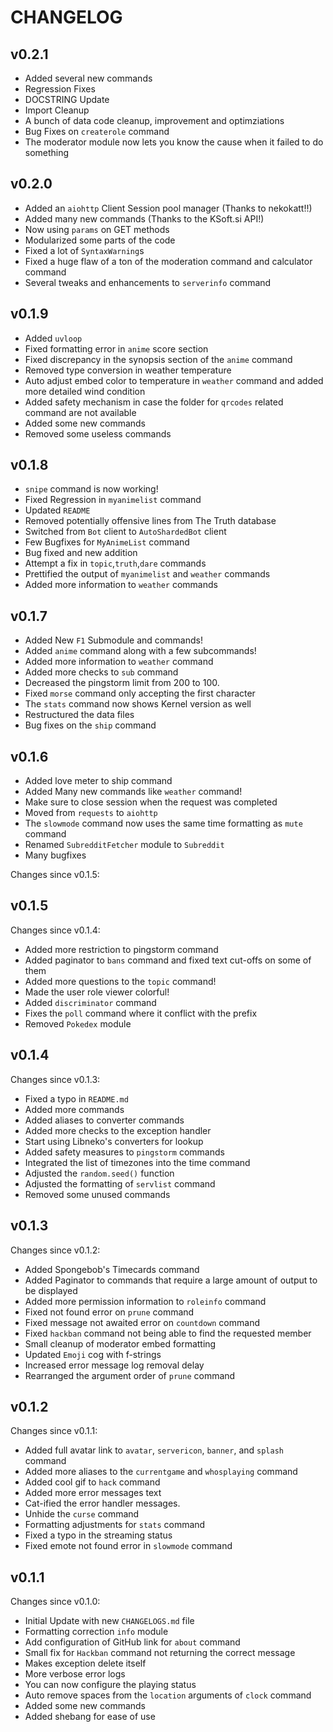 # CHANGELOG

## v0.2.1

* Added several new commands
* Regression Fixes
* DOCSTRING Update
* Import Cleanup
* A bunch of data code cleanup, improvement and optimziations
* Bug Fixes on `createrole` command
* The moderator module now lets you know the cause when it failed to do something

## v0.2.0

* Added an `aiohttp` Client Session pool manager (Thanks to nekokatt!!)
* Added many new commands (Thanks to the KSoft.si API!)
* Now using `params` on GET methods
* Modularized some parts of the code
* Fixed a lot of `SyntaxWarning`s
* Fixed a huge flaw of a ton of the moderation command and calculator command
* Several tweaks and enhancements to `serverinfo` command

## v0.1.9

* Added `uvloop`
* Fixed formatting error in `anime` score section
* Fixed discrepancy in the synopsis section of the `anime` command
* Removed type conversion in weather temperature
* Auto adjust embed color to temperature in `weather` command and added more detailed wind condition
* Added safety mechanism in case the folder for `qrcodes` related command are not available
* Added some new commands
* Removed some useless commands

## v0.1.8

* `snipe` command is now working!
* Fixed Regression in `myanimelist` command
* Updated `README`
* Removed potentially offensive lines from The Truth database
* Switched from `Bot` client to `AutoShardedBot` client
* Few Bugfixes for `MyAnimeList` command
* Bug fixed and new addition
* Attempt a fix in `topic`,`truth`,`dare` commands
* Prettified the output of `myanimelist` and `weather` commands
* Added more information to `weather` commands

## v0.1.7

* Added New `F1` Submodule and commands!
* Added `anime` command along with a few subcommands!
* Added more information to `weather` command
* Added more checks to `sub` command
* Decreased the pingstorm limit from 200 to 100.
* Fixed `morse` command only accepting the first character
* The `stats` command now shows Kernel version as well
* Restructured the data files
* Bug fixes on the `ship` command

## v0.1.6

* Added love meter to ship command
* Added Many new commands like `weather` command!
* Make sure to close session when the request was completed
* Moved from `requests` to `aiohttp`
* The `slowmode` command now uses the same time formatting as `mute` command
* Renamed `SubredditFetcher` module to `Subreddit`
* Many bugfixes

Changes since v0.1.5:

## v0.1.5

Changes since v0.1.4:

* Added more restriction to pingstorm command
* Added paginator to `bans` command and fixed text cut-offs on some of them
* Added more questions to the `topic` command!
* Made the user role viewer colorful!
* Added `discriminator` command
* Fixes the `poll` command where it conflict with the prefix
* Removed `Pokedex` module

## v0.1.4

Changes since v0.1.3:

* Fixed a typo in `README.md`
* Added more commands
* Added aliases to converter commands
* Added more checks to the exception handler
* Start using Libneko's converters for lookup
* Added safety measures to `pingstorm` commands
* Integrated the list of timezones into the time command
* Adjusted the `random.seed()` function
* Adjusted the formatting of `servlist` command
* Removed some unused commands

## v0.1.3

Changes since v0.1.2:

* Added Spongebob's Timecards command
* Added Paginator to commands that require a large amount of output to be displayed
* Added more permission information to `roleinfo` command
* Fixed not found error on `prune` command
* Fixed message not awaited error on `countdown` command
* Fixed `hackban` command not being able to find the requested member
* Small cleanup of moderator embed formatting
* Updated `Emoji` cog with f-strings
* Increased error message log removal delay
* Rearranged the argument order of `prune` command

## v0.1.2

Changes since v0.1.1:

* Added full avatar link to `avatar`, `servericon`, `banner`, and `splash` command
* Added more aliases to the `currentgame` and `whosplaying` command
* Added cool gif to `hack` command
* Added more error messages text
* Cat-ified the error handler messages.
* Unhide the `curse` command
* Formatting adjustments for `stats` command
* Fixed a typo in the streaming status
* Fixed emote not found error in `slowmode` command

## v0.1.1

Changes since v0.1.0:

* Initial Update with new `CHANGELOGS.md` file
* Formatting correction `info` module
* Add configuration of GitHub link for `about` command
* Small fix for `Hackban` command not returning the correct message
* Makes exception delete itself
* More verbose error logs
* You can now configure the playing status
* Auto remove spaces from the `location` arguments of `clock` command
* Added some new commands
* Added shebang for ease of use
  